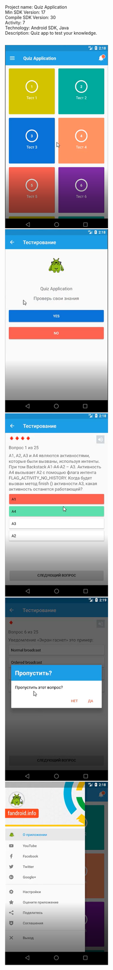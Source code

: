 Project name: Quiz Application <br/>
Min SDK Version: 17 <br/>
Compile SDK Version: 30 <br/>
Activity: 7 <br/>
Technology: Android SDK, Java <br/>
Description: Quiz app to test your knowledge.
<br/>
<br/>

![alt text](https://github.com/alex-lopatenko/QuizApplication/blob/master/prew-img/prew-1.PNG)<br/>
![alt text](https://github.com/alex-lopatenko/QuizApplication/blob/master/prew-img/prew-2.PNG)<br/>
![alt text](https://github.com/alex-lopatenko/QuizApplication/blob/master/prew-img/prew-3.PNG)<br/>
![alt text](https://github.com/alex-lopatenko/QuizApplication/blob/master/prew-img/prew-4.PNG)<br/>
![alt text](https://github.com/alex-lopatenko/QuizApplication/blob/master/prew-img/prew-5.PNG)<br/>
